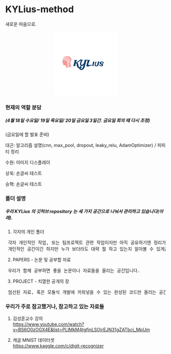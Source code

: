 # KYLius-method
새로운 마음으로.
<p align="center"> <img src="승혁/KYLius_logo.png" > </p>

### 현재의 역할 분담
##### (4월 18일 수요일/ 19일 목요일/ 20일 금요일 3일간. 금요일 회의 때 다시 조정)
(금요일에 할 발표 준비)
<p>대곤: 알고리즘 설명(cnn, max_pool, dropout, leaky_relu, AdamOptimizer) / 피피티 정리 </p>
<p>수원: 이미지 디스플레이</p>
<p>상욱: 손글씨 테스트</p>
<p>승혁: 손글씨 테스트</p>

### 폴더 설명
##### 우리 KYLius 의 깃허브 repository 는 세 가지 공간으로 나눠서 관리하고 있습니다(아래).
1. 각자의 개인 폴더 <br>
<pre> 각자 개인적인 작업, 또는 팀프로젝트 관련 작업이지만 아직 공유하기엔 정리가 덜 된 것들을 모아놓는 공간입니다. <br> 개인적인 공간이긴 하지만 누가 보더라도 대략 뭘 하고 있는지 알아볼 수 있게끔 적절한 주석은 필수! </pre>
2. PAPERS - 논문 및 공부할 자료 <br>
<pre> 우리가 함께 공부하면 좋을 논문이나 자료들을 올리는 공간입니다. </pre>
3. PROJECT - 치열한 공개의 장 <br>
<pre> 엄선된 자료, 혹은 모듈식 개발에 끼워넣을 수 있는 완성된 코드만 올리는 공간입니다. </pre>

### 우리가 주로 참고했거나, 참고하고 있는 자료들
1. 김성훈교수 강의 <br>
https://www.youtube.com/watch?v=BS6O0zOGX4E&list=PLlMkM4tgfjnLSOjrEJN31gZATbcj_MpUm

2. 캐글 MNIST 데이터셋 <br>
https://www.kaggle.com/c/digit-recognizer

